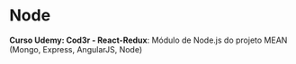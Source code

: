 # Node

**Curso Udemy: Cod3r - React-Redux**: Módulo de Node.js do projeto MEAN (Mongo, Express, AngularJS, Node)


